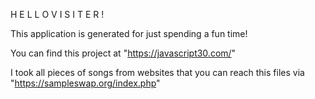 
H E L L O   V I S I T E R !


This application is generated for just spending a fun time!

You can find this project at "https://javascript30.com/"

I took all pieces of songs from websites that you can reach this files via "https://sampleswap.org/index.php"
